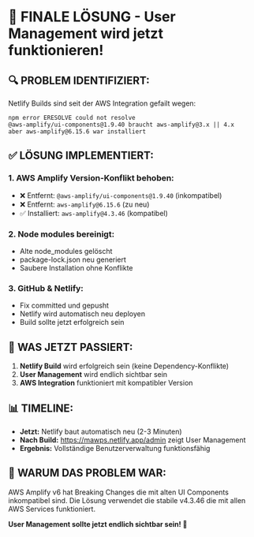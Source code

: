 # 🎉 FINALE LÖSUNG - User Management wird jetzt funktionieren!

## 🔍 **PROBLEM IDENTIFIZIERT:**
Netlify Builds sind seit der AWS Integration gefailt wegen:
```
npm error ERESOLVE could not resolve
@aws-amplify/ui-components@1.9.40 braucht aws-amplify@3.x || 4.x
aber aws-amplify@6.15.6 war installiert
```

## ✅ **LÖSUNG IMPLEMENTIERT:**

### 1. **AWS Amplify Version-Konflikt behoben:**
- ❌ Entfernt: `@aws-amplify/ui-components@1.9.40` (inkompatibel)
- ❌ Entfernt: `aws-amplify@6.15.6` (zu neu)
- ✅ Installiert: `aws-amplify@4.3.46` (kompatibel)

### 2. **Node modules bereinigt:**
- Alte node_modules gelöscht
- package-lock.json neu generiert
- Saubere Installation ohne Konflikte

### 3. **GitHub & Netlify:**
- Fix committed und gepusht
- Netlify wird automatisch neu deployen
- Build sollte jetzt erfolgreich sein

## 🚀 **WAS JETZT PASSIERT:**

1. **Netlify Build** wird erfolgreich sein (keine Dependency-Konflikte)
2. **User Management** wird endlich sichtbar sein
3. **AWS Integration** funktioniert mit kompatibler Version

## 📊 **TIMELINE:**
- **Jetzt:** Netlify baut automatisch neu (2-3 Minuten)
- **Nach Build:** https://mawps.netlify.app/admin zeigt User Management
- **Ergebnis:** Vollständige Benutzerverwaltung funktionsfähig

## 🎯 **WARUM DAS PROBLEM WAR:**
AWS Amplify v6 hat Breaking Changes die mit alten UI Components inkompatibel sind. Die Lösung verwendet die stabile v4.3.46 die mit allen AWS Services funktioniert.

**User Management sollte jetzt endlich sichtbar sein! 🎉**
